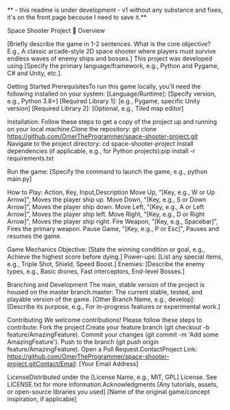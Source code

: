 ** - this readme is under development - v1 without any substance and fixes, it's on the front page becouse I need to save it.**

Space Shooter Project 🚀
Overview

[Briefly describe the game in 1-2 sentences. What is the core objective? E.g.,
A classic arcade-style 2D space shooter where players must survive endless waves of enemy ships and bosses.]
This project was developed using [Specify the primary language/framework, e.g., Python and Pygame, C# and Unity, etc.].

Getting Started
PrerequisitesTo run this game locally, you'll need the following installed on your system:
[Language/Runtime]: [Specify version, e.g., Python 3.8+]
[Required Library 1]: [e.g., Pygame, specific Unity version]
[Required Library 2]: [Optional, e.g., Tiled map editor]

Installation:
Follow these steps to get a copy of the project up and running on your local machine.Clone the repository:
git clone https://github.com/OmerTheProgrammer/space-shooter-project.git
Navigate to the project directory: cd space-shooter-project
Install dependencies (if applicable, e.g., for Python projects):pip install -r requirements.txt

Run the game:
[Specify the command to launch the game, e.g., python main.py]

How to Play:
Action, Key, Input,Description
Move Up, "[Key, e.g., W or Up Arrow]", Moves the player ship up.
Move Down, "[Key, e.g., S or Down Arrow]", Moves the player ship down.
Move Left, "[Key, e.g., A or Left Arrow]", Moves the player ship left.
Move Right, "[Key, e.g., D or Right Arrow]", Moves the player ship right.
Fire Weapon, "[Key, e.g., Spacebar]", Fires the primary weapon.
Pause Game, "[Key, e.g., P or Esc]", Pauses and resumes the game.

Game Mechanics Objective:
[State the winning condition or goal, e.g., Achieve the highest score before dying.]
Power-ups: [List any special items, e.g., Triple Shot, Shield, Speed Boost.]
Enemies: [Describe the enemy types, e.g., Basic drones, Fast interceptors, End-level Bosses.]

Branching and Development
The main, stable version of the project is housed on the master branch.master: The current stable, tested, and playable version of the game.
[Other Branch Name, e.g., develop]: [Describe its purpose, e.g., For in-progress features or experimental work.]

Contributing
We welcome contributions!
Please follow these steps to contribute:
Fork the project.Create your feature branch (git checkout -b feature/AmazingFeature).
Commit your changes (git commit -m 'Add some AmazingFeature').
Push to the branch (git push origin feature/AmazingFeature).
Open a Pull Request.ContactProject Link: https://github.com/OmerTheProgrammer/space-shooter-project.gitContact/Email: [Your Email Address]

LicenseDistributed under the [License Name, e.g., MIT, GPL] License.
See LICENSE.txt for more information.Acknowledgments
[Any tutorials, assets, or open-source libraries you used]
[Name of the original game/concept inspiration, if applicable]
